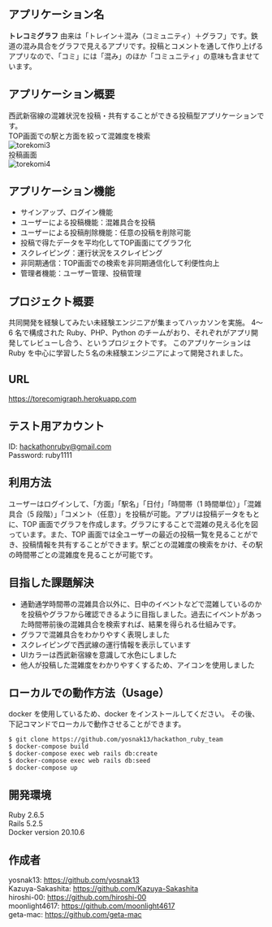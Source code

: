## アプリケーション名

**トレコミグラフ**
由来は「トレイン＋混み（コミュニティ）＋グラフ」です。鉄道の混み具合をグラフで見えるアプリです。投稿とコメントを通して作り上げるアプリなので、「コミ」には「混み」のほか「コミュニティ」の意味も含ませています。

## アプリケーション概要

西武新宿線の混雑状況を投稿・共有することができる投稿型アプリケーションです。<br>
TOP画面での駅と方面を絞って混雑度を検索<br>
![torekomi3](https://user-images.githubusercontent.com/64535376/121823869-e618eb00-cce2-11eb-8c6d-55338b12ab96.gif)<br>
投稿画面<br>
![torekomi4](https://user-images.githubusercontent.com/64535376/121823874-f0d38000-cce2-11eb-869b-9864e07b1555.gif)

## アプリケーション機能
- サインアップ、ログイン機能
- ユーザーによる投稿機能：混雑具合を投稿
- ユーザーによる投稿削除機能：任意の投稿を削除可能
- 投稿で得たデータを平均化してTOP画面にてグラフ化
- スクレイピング：運行状況をスクレイピング
- 非同期通信：TOP画面での検索を非同期通信化して利便性向上
- 管理者機能：ユーザー管理、投稿管理

## プロジェクト概要

共同開発を経験してみたい未経験エンジニアが集まってハッカソンを実施。
4〜6 名で構成された Ruby、PHP、Python のチームがおり、それぞれがアプリ開発してレビューし合う、というプロジェクトです。
このアプリケーションは Ruby を中心に学習した５名の未経験エンジニアによって開発されました。

## URL

https://torecomigraph.herokuapp.com

## テスト用アカウント

ID: hackathonruby@gmail.com<br>
Password: ruby1111

## 利用方法

ユーザーはログインして、「方面」「駅名」「日付」「時間帯（1 時間単位）」「混雑具合（5 段階）」「コメント（任意）」を投稿が可能。アプリは投稿データをもとに、TOP 画面でグラフを作成します。グラフにすることで混雑の見える化を図っています。また、TOP 画面では全ユーザーの最近の投稿一覧を見ることができ、投稿情報を共有することができます。駅ごとの混雑度の検索をかけ、その駅の時間帯ごとの混雑度を見ることが可能です。

## 目指した課題解決

- 通勤通学時間帯の混雑具合以外に、日中のイベントなどで混雑しているのかを投稿やグラフから確認できるように目指しました。過去にイベントがあった時間帯前後の混雑具合を検索すれば、結果を得られる仕組みです。
- グラフで混雑具合をわかりやすく表現しました
- スクレイピングで西武線の運行情報を表示しています
- UIカラーは西武新宿線を意識して水色にしました
- 他人が投稿した混雑度をわかりやすくするため、アイコンを使用しました

## ローカルでの動作方法（Usage）

docker を使用しているため、docker をインストールしてください。
その後、下記コマンドでローカルで動作させることができます。

```
$ git clone https://github.com/yosnak13/hackathon_ruby_team
$ docker-compose build
$ docker-compose exec web rails db:create
$ docker-compose exec web rails db:seed
$ docker-compose up
```

## 開発環境

Ruby 2.6.5  
Rails 5.2.5  
Docker version 20.10.6

## 作成者

yosnak13: https://github.com/yosnak13<br>
Kazuya-Sakashita: https://github.com/Kazuya-Sakashita<br>
hiroshi-00: https://github.com/hiroshi-00<br>
moonlight4617: https://github.com/moonlight4617<br>
geta-mac: https://github.com/geta-mac<br>
